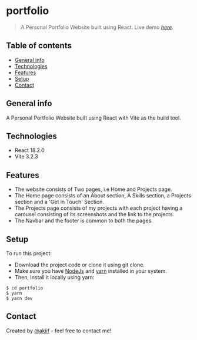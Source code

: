 # portfolio

> A Personal Portfolio Website built using React.
> Live demo [_here_](https://akiif.dev).

## Table of contents

-   [General info](#general-info)
-   [Technologies](#technologies)
-   [Features](#features)
-   [Setup](#setup)
-   [Contact](#contact)

## General info

A Personal Portfolio Website built using React with Vite as the build tool.

## Technologies

-   React 18.2.0
-   Vite 3.2.3

## Features

-   The website consists of Two pages, i.e Home and Projects page.
-   The Home page consists of an About section, A Skills section, a Projects section and a 'Get in Touch' Section.
-   The Projects page consists of my projects with each project having a carousel consisting of its screenshots and the link to the projects.
-   The Navbar and the footer is common to both the pages.

## Setup

To run this project:

-   Download the project code or clone it using git clone.
-   Make sure you have [NodeJs](https://nodejs.org/en/) and [yarn](https://classic.yarnpkg.com/lang/en/docs/install/#windows-stable) installed in your system.
-   Then, Install it locally using yarn:

```
$ cd portfolio
$ yarn
$ yarn dev
```

## Contact

Created by [@akiif](https://akiif.dev/) - feel free to contact me!
